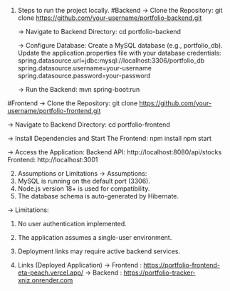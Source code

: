 1. Steps to run the project locally.
   #Backend
   -> Clone the Repository:
   git clone https://github.com/your-username/portfolio-backend.git
   
   -> Navigate to Backend Directory:
   cd portfolio-backend

   -> Configure Database:
  Create a MySQL database (e.g., portfolio_db).
  Update the application.properties file with your database credentials:
  spring.datasource.url=jdbc:mysql://localhost:3306/portfolio_db
  spring.datasource.username=your-username
  spring.datasource.password=your-password

   -> Run the Backend:
  mvn spring-boot:run

  #Frontend
   -> Clone the Repository:
   git clone https://github.com/your-username/portfolio-frontend.git

   -> Navigate to Backend Directory:
   cd portfolio-frontend

   -> Install Dependencies and Start The Frontend:
   npm install 
   npm start

   -> Access the Application:
    Backend API: http://localhost:8080/api/stocks
    Frontend: http://localhost:3001

2. Assumptions or Limitations
 -> Assumptions:
1. MySQL is running on the default port (3306).
2. Node.js version 18+ is used for compatibility.
3. The database schema is auto-generated by Hibernate.

 -> Limitations:
1. No user authentication implemented.
2. The application assumes a single-user environment.
3. Deployment links may require active backend services.

3. Links (Deployed Application)
   -> Frontend : https://portfolio-frontend-eta-peach.vercel.app/
   -> Backend : https://portfolio-tracker-xniz.onrender.com
   
   
   

